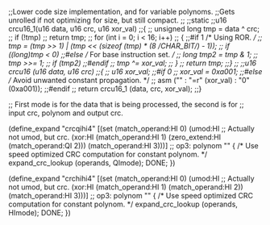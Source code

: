 ;;Lower code size implementation, and for variable polynoms.
;;Gets unrolled if not optimizing for size, but still compact.
;;
;;static
;;u16 crcu16_1(u16 data, u16 crc, u16 xor_val)
;;{
;;  unsigned long tmp = data ^ crc;
;;  if (!tmp)
;;    return tmp;
;;  for (int i = 0; i < 16; i++)
;;    {
;;#if 1 /* Using ROR.  */
;;      tmp = (tmp >> 1) | (tmp << (sizeof (tmp) * (8 /*CHAR_BIT*/) - 1));
;;      if ((long)tmp < 0)
;;#else /* For base instruction set.  */
;;      long tmp2 = tmp & 1;
;;      tmp >>= 1;
;;      if (tmp2)
;;#endif
;;        tmp ^= xor_val;
;;    }
;;  return tmp;
;;}
;;
;;u16 crcu16 (u16 data, u16 crc)
;;{
;;  u16 xor_val;
;;#if 0
;;  xor_val = 0xa001;
;;#else /* Avoid unwanted constant propagation.  */
;;  asm ("" : "=r" (xor_val) : "0" (0xa001));
;;#endif
;;  return crcu16_1 (data, crc, xor_val);
;;}

;; First mode is for the data that is being processed, the second is for
;; input crc, polynom and output crc.

(define_expand "crcqihi4"
  [(set (match_operand:HI 0)
	(umod:HI ;; Actually not umod, but crc.
	  (xor:HI (match_operand:HI 1) (zero_extend:HI (match_operand:QI 2)))
		  (match_operand:HI 3)))] ;; op3: polynom
  ""
{
  /* Use speed optimized CRC computation for constant polynom.  */
  expand_crc_lookup (operands, QImode);
  DONE;
})

(define_expand "crchihi4"
  [(set (match_operand:HI 0)
	(umod:HI ;; Actually not umod, but crc.
	  (xor:HI (match_operand:HI 1) (match_operand:HI 2))
		  (match_operand:HI 3)))] ;; op3: polynom
  ""
{
  /* Use speed optimized CRC computation for constant polynom.  */
  expand_crc_lookup (operands, HImode);
  DONE;
})
